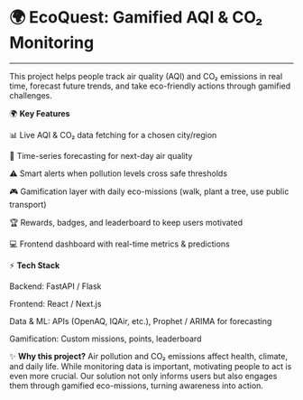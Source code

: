 # 🌍 EcoQuest: Gamified AQI & CO₂ Monitoring
---

This project helps people track air quality (AQI) and CO₂ emissions in real time, forecast future trends, and take eco-friendly actions through gamified challenges.

🌍 **Key Features**

📊 Live AQI & CO₂ data fetching for a chosen city/region

🔮 Time-series forecasting for next-day air quality

⚠️ Smart alerts when pollution levels cross safe thresholds

🎮 Gamification layer with daily eco-missions (walk, plant a tree, use public transport)

🏆 Rewards, badges, and leaderboard to keep users motivated

💻 Frontend dashboard with real-time metrics & predictions

⚡ **Tech Stack**

Backend: FastAPI / Flask

Frontend: React / Next.js

Data & ML: APIs (OpenAQ, IQAir, etc.), Prophet / ARIMA for forecasting

Gamification: Custom missions, points, leaderboard

✨ **Why this project?**
Air pollution and CO₂ emissions affect health, climate, and daily life. While monitoring data is important, motivating people to act is even more crucial. Our solution not only informs users but also engages them through gamified eco-missions, turning awareness into action.
